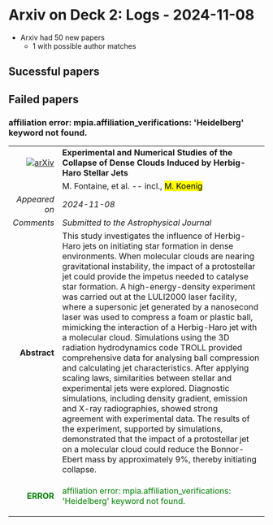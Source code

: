 # Arxiv on Deck 2: Logs - 2024-11-08

* Arxiv had 50 new papers
    * 1 with possible author matches

## Sucessful papers

## Failed papers

### affiliation error: mpia.affiliation_verifications: 'Heidelberg' keyword not found. 


|||
|---:|:---|
| [![arXiv](https://img.shields.io/badge/arXiv-2411.04736-b31b1b.svg)](https://arxiv.org/abs/2411.04736) | **Experimental and Numerical Studies of the Collapse of Dense Clouds Induced by Herbig-Haro Stellar Jets**  |
|| M. Fontaine, et al. -- incl., <mark>M. Koenig</mark> |
|*Appeared on*| *2024-11-08*|
|*Comments*| *Submitted to the Astrophysical Journal*|
|**Abstract**|            This study investigates the influence of Herbig-Haro jets on initiating star formation in dense environments. When molecular clouds are nearing gravitational instability, the impact of a protostellar jet could provide the impetus needed to catalyse star formation. A high-energy-density experiment was carried out at the LULI2000 laser facility, where a supersonic jet generated by a nanosecond laser was used to compress a foam or plastic ball, mimicking the interaction of a Herbig-Haro jet with a molecular cloud. Simulations using the 3D radiation hydrodynamics code TROLL provided comprehensive data for analysing ball compression and calculating jet characteristics. After applying scaling laws, similarities between stellar and experimental jets were explored. Diagnostic simulations, including density gradient, emission and X-ray radiographies, showed strong agreement with experimental data. The results of the experiment, supported by simulations, demonstrated that the impact of a protostellar jet on a molecular cloud could reduce the Bonnor-Ebert mass by approximately 9%, thereby initiating collapse.         |
|<p style="color:green"> **ERROR** </p>| <p style="color:green">affiliation error: mpia.affiliation_verifications: 'Heidelberg' keyword not found.</p> |

